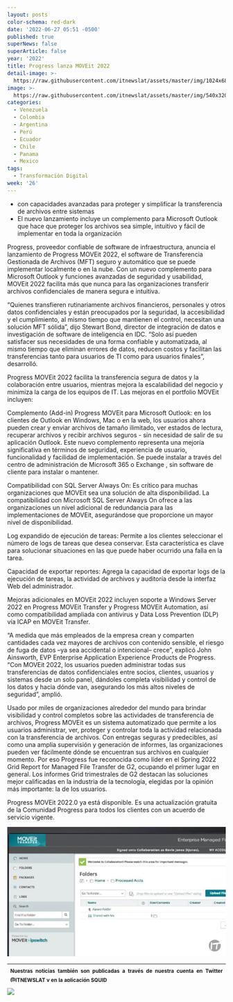 ```yaml
---
layout: posts
color-schema: red-dark
date: '2022-06-27 05:51 -0500'
published: true
superNews: false
superArticle: false
year: '2022'
title: Progress lanza MOVEit 2022
detail-image: >-
  https://raw.githubusercontent.com/itnewslat/assets/master/img/1024x680/moveit-g.jpg
image: >-
  https://raw.githubusercontent.com/itnewslat/assets/master/img/540x320/moveit-p.jpg
categories:
  - Venezuela
  - Colombia
  - Argentina
  - Perú
  - Ecuador
  - Chile
  - Panama
  - Mexico
tags:
  - Transformación Digital
week: '26'
---
```

- con capacidades avanzadas para proteger y simplificar la transferencia de archivos entre sistemas
- El nuevo lanzamiento incluye un complemento para Microsoft Outlook que hace que proteger los archivos sea simple, intuitivo y fácil de implementar en toda la organización

Progress, proveedor confiable de software de infraestructura, anuncia el lanzamiento de Progress MOVEit 2022, el software de Transferencia Gestionada de Archivos (MFT) seguro y automático que se puede implementar localmente o en la nube. Con un nuevo complemento para Microsoft Outlook y funciones avanzadas de seguridad y usabilidad, MOVEit 2022 facilita más que nunca para las organizaciones transferir archivos confidenciales de manera segura e intuitiva.

“Quienes transfieren rutinariamente archivos financieros, personales y otros datos confidenciales y están preocupados por la seguridad, la accesibilidad y el cumplimiento, al mismo tiempo que mantienen el control, necesitan una solución MFT sólida”, dijo Stewart Bond, director de integración de datos e investigación de software de inteligencia en IDC. “Solo así pueden satisfacer sus necesidades de una forma confiable y automatizada, al mismo tiempo que eliminan errores de datos, reducen costos y facilitan las transferencias tanto para usuarios de TI como para usuarios finales”, desarrolló.

Progress MOVEit 2022 facilita la transferencia segura de datos y la colaboración entre usuarios, mientras mejora la escalabilidad del negocio y minimiza la carga de los equipos de IT. Las mejoras en el portfolio MOVEit incluyen:

Complemento (Add-in) Progress MOVEit para Microsoft Outlook: en los clientes de Outlook en Windows, Mac o en la web, los usuarios ahora pueden crear y enviar archivos de tamaño ilimitado, ver estados de lectura, recuperar archivos y recibir archivos seguros - sin necesidad de salir de su aplicación Outlook. Este nuevo complemento representa una mejoría significativa en términos de seguridad, experiencia de usuario, funcionalidad y facilidad de implementación. Se puede instalar a través del centro de administración de Microsoft 365 o Exchange , sin software de cliente para instalar o mantener.

Compatibilidad con SQL Server Always On: Es crítico para muchas organizaciones que MOVEit sea una solución de alta disponibilidad. La compatibilidad con Microsoft SQL Server Always On ofrece a las organizaciones un nivel adicional de redundancia para las implementaciones de MOVEit, asegurándose que proporcione un mayor nivel de disponibilidad.
 
Log expandido de ejecución de tareas: Permite a los clientes seleccionar el número de logs de tareas que desea conservar. Esta característica es clave para solucionar situaciones en las que puede haber ocurrido una falla en la tarea.

Capacidad de exportar reportes: Agrega la capacidad de exportar logs de la ejecución de tareas, la actividad de archivos y auditoría desde la interfaz Web del administrador.

Mejoras adicionales en MOVEit 2022 incluyen soporte a Windows Server 2022 en Progress MOVEit Transfer y Progress MOVEit Automation, así como compatibilidad ampliada con antivirus y Data Loss Prevention (DLP) vía ICAP en MOVEit Transfer. 

“A medida que más empleados de la empresa crean y comparten cantidades cada vez mayores de archivos con contenido sensible, el riesgo de fuga de datos –ya sea accidental o intencional– crece”, explicó John Ainsworth, EVP Enterprise Application Experience Products de Progress. “Con MOVEit 2022, los usuarios pueden administrar todas sus transferencias de datos confidenciales entre socios, clientes, usuarios y sistemas desde un solo panel, dándoles completa visibilidad y control de los datos y hacia dónde van, asegurando los más altos niveles de seguridad”, amplió.

Usado por miles de organizaciones alrededor del mundo para brindar visibilidad y control completos sobre las actividades de transferencia de archivos, Progress MOVEit es un sistema automatizado que permite a los usuarios administrar, ver, proteger y controlar toda la actividad relacionada con la transferencia de archivos. Con entregas seguras y predecibles, así como una amplia supervisión y generación de informes, las organizaciones pueden ver fácilmente dónde se encuentran sus archivos en cualquier momento. Por eso Progress fue reconocida como líder en el Spring 2022 Grid Report for Managed File Transfer de G2, ocupando el primer lugar en general. Los informes Grid trimestrales de G2 destacan las soluciones mejor calificadas en la industria de la tecnología, elegidas por la opinión más importante: la de los usuarios.

Progress MOVEit 2022.0 ya está disponible. Es una actualización gratuita de la Comunidad Progress para todos los clientes con un acuerdo de servicio vigente.

![](https://raw.githubusercontent.com/itnewslat/assets/master/img/540x320/moveit-p.jpg)

<table style="height: 42px;" width="569">
<tbody>
<tr>
<td style="text-align: justify;"><sub><strong>Nuestras noticias también son publicadas a través de nuestra cuenta en Twitter <a href="https://twitter.com/itnewslat?lang=es">@ITNEWSLAT</a> y en la aplicación <a href="https://squidapp.co/en/">SQUID</a></strong></sub></td>
</tr>
</tbody>
</table>

<img src="https://tracker.metricool.com/c3po.jpg?hash=56f88a41e39ab42c063cc51676587a04"/>
